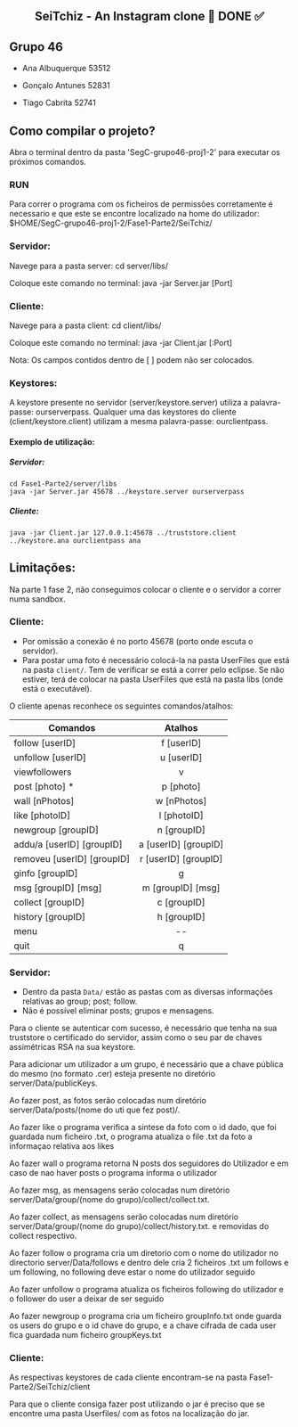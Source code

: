 <h2 align="center"> 
	SeiTchiz - An Instagram clone 🚀 DONE ✅
</h2>

## Grupo 46

- Ana Albuquerque 53512

- Gonçalo Antunes 52831

- Tiago Cabrita 52741

## Como compilar o projeto?

Abra o terminal dentro da pasta 'SegC-grupo46-proj1-2' para executar os próximos comandos.

### RUN
Para correr o programa com os ficheiros de permissões corretamente é necessario e que este se encontre localizado na home do utilizador: $HOME/SegC-grupo46-proj1-2/Fase1-Parte2/SeiTchiz/

### Servidor:

Navege para a pasta server:
cd server/libs/

Coloque este comando no terminal:
java -jar Server.jar [Port] <keystore> <keystore-password>

### Cliente:

Navege para a pasta client:
cd client/libs/

Coloque este comando no terminal:
java -jar Client.jar <IP>[:Port] <username> <truststore> <keystore> <keystore-password> <localUserID>

Nota: Os campos contidos dentro de [ ] podem não ser colocados.

### Keystores:
A keystore presente no servidor (server/keystore.server) utiliza a palavra-passe: ourserverpass. Qualquer uma das keystores do cliente (client/keystore.client) utilizam a mesma palavra-passe: ourclientpass.

#### Exemplo de utilização:
##### Servidor:  
   `cd Fase1-Parte2/server/libs`  
   `java -jar Server.jar 45678 ../keystore.server ourserverpass`  
##### Cliente:    
   `java -jar Client.jar 127.0.0.1:45678 ../truststore.client ../keystore.ana ourclientpass ana`

## Limitações:

Na parte 1 fase 2, não conseguimos colocar o cliente e o servidor a correr numa sandbox.

### Cliente:

- Por omissão a conexão é no porto 45678 (porto onde escuta o servidor).
- Para postar uma foto é necessário colocá-la na pasta UserFiles que está na pasta ``` client/ ```. Tem de verificar se está a correr pelo eclipse. Se não estiver, terá de colocar na pasta UserFiles que está na pasta libs (onde está o executável).

O cliente apenas reconhece os seguintes comandos/atalhos:


|       Comandos              |          Atalhos       |
|-----------------------------|:----------------------:|
|			follow [userID]					| f [userID]             |
| unfollow [userID]	          | u [userID] 	        	 |
| viewfollowers								| v                      |
| post [photo]	*							|	p [photo]              |
| wall [nPhotos]							| w [nPhotos]            |
| like [photoID]							| l [photoID]	           |
| newgroup [groupID]					| n [groupID]            |
| addu/a [userID]	[groupID]		| a [userID] [groupID]   |
| removeu [userID] [groupID]	| r [userID] [groupID]   |
| ginfo [groupID]							| g	                     |
| msg [groupID] [msg]					| m [groupID] [msg]      |
| collect [groupID]						| c [groupID]            |
| history [groupID]						| h [groupID]	           |
| menu												| --                     |
| quit												|	q		          	       |

### Servidor:
- Dentro da pasta ``` Data/ ``` estão as pastas com as diversas informações relativas ao group; post; follow.
- Não é possível eliminar posts; grupos e mensagens.

Para o cliente se autenticar com sucesso, é necessário que tenha na sua truststore o certificado do servidor, assim como o seu par de chaves assimétricas RSA na sua keystore.

Para adicionar um utilizador a um grupo, é necessário que a chave pública do mesmo (no formato <username>.cer) esteja presente no diretório server/Data/publicKeys.

Ao fazer post, as fotos serão colocadas num diretório server/Data/posts/(nome do uti que fez post)/.

Ao fazer like <PhotoID> o programa verifica a sintese da foto com o id dado, que foi guardada num ficheiro .txt, o programa atualiza o file .txt da foto a informaçao relativa aos likes
	
Ao fazer wall<N> o programa retorna N posts dos seguidores do Utilizador e em caso de nao haver posts o programa informa o utilizador
	
Ao fazer msg, as mensagens serão colocadas num diretório server/Data/group/(nome do grupo)/collect/<nome de utilizador no grupo>collect.txt.
	
Ao fazer collect, as mensagens serão colocadas num diretório server/Data/group/(nome do grupo)/collect/<nome de utilizador no grupo>history.txt. e removidas do collect respectivo.
	
Ao fazer follow <User> o programa cria um diretorio com o nome do utilizador no directorio server/Data/follows e dentro dele cria 2 ficheiros .txt um follows e um following, no following deve estar o nome do utilizador seguido
	
Ao fazer unfollow <User> o programa atualiza os ficheiros following do utilizador e o follower do user a deixar de ser seguido

Ao fazer newgroup <groupId> o programa cria um ficheiro groupInfo.txt onde guarda os users do grupo e o id chave do grupo, e a chave cifrada de cada user fica guardada num ficheiro groupKeys.txt
	

	

### Cliente:
As respectivas keystores de cada cliente encontram-se na pasta Fase1-Parte2/SeiTchiz/client

Para que o cliente consiga fazer post utilizando o jar é preciso que se encontre uma pasta Userfiles/ com as fotos na localização do jar.


